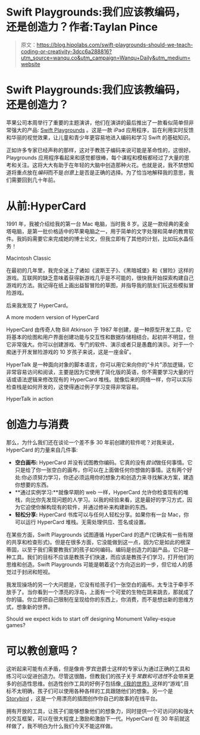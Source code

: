 # Swift Playgrounds:我们应该教编码，还是创造力？作者:Taylan Pince

> 原文：<https://blog.hipolabs.com/swift-playgrounds-should-we-teach-coding-or-creativity-3dcc6a288816?utm_source=wanqu.co&utm_campaign=Wanqu+Daily&utm_medium=website>

# Swift Playgrounds:我们应该教编码，还是创造力？

苹果公司本周举行了重要的主题演讲，他们在演讲的最后推出了一款看似简单但非常强大的产品: [Swift Playgrounds](http://www.apple.com/swift/playgrounds/) 。这是一款 iPad 应用程序，旨在利用实时反馈和华丽的视觉效果，让儿童和青少年更容易地进入编码和学习 Swift 的基础知识。



正如许多专家已经声称的那样，这对于教孩子编码来说可能是革命性的，这很好。Playgrounds 应用程序看起来和感觉都很棒，每个课程和模板都经过了大量的思考和关注。这将大大有助于在年轻的大脑中创造那种火花。也就是说，我不禁想知道将重点放在*编码*而不是*创意*上是否是正确的选择。为了恰当地解释我的意思，我们需要回到几十年前。

# 从前:HyperCard

1991 年，我被介绍给我的第一台 Mac 电脑，当时我 8 岁。这是一款经典的麦金塔电脑，是第一批价格适中的苹果电脑之一，用于简单的文字处理和简单的教育软件。我妈妈需要它来完成她的博士论文，但我立即有了其他的计划，比如玩水晶任务！



Macintosh Classic



在最初的几年里，我完全迷上了诸如《波斯王子》、《黑暗城堡》和《冒险》这样的游戏。互联网的缺乏意味着获得新游戏几乎是不可能的，很快我开始探索构建自己游戏的方法。我记得在纸上画出益智冒险的草图，并指导我的朋友们玩这些模拟冒险游戏。

后来我发现了 HyperCard。



A more modern version of HyperCard



HyperCard 由传奇人物 Bill Atkinson 于 1987 年创建，是一种原型开发工具，它将基本的绘图和用户界面创建功能与交互性和数据存储相结合。起初并不明显，但它非常强大。你可以创建游戏、专门的软件、演示或者只是愚蠢的演示。对于一个痴迷于开发冒险游戏的 10 岁孩子来说，这是一座金矿。

HyperTalk 是一种面向对象的脚本语言，你可以用它来向你的“卡片”添加逻辑，它非常容易访问和阅读，主要是因为它使用了简化版的英语，你不需要学习大量的行话或语法逻辑来修改现有的 HyperCard 堆栈。就像后来的网络一样，你可以实际检查栈是如何开发的，这使得通过例子学习变得非常容易。



HyperTalk in action



# 创造力与消费

那么，为什么我们还在谈论一个差不多 30 年前创建的软件呢？对我来说，HyperCard 的力量来自几件事:

*   **空白画布:** HyperCard 并没有试图教你编码。它真的没有*尝试*做任何事情。它只是给了你一张空白的画布，你可以在上面做任何你想做的事情。这有两个好处:你必须努力学习，你还必须运用你的想象力和创造力来寻找解决方案，建造你想要的东西。
*   **通过实例学习:**就像早期的 web 一样，HyperCard 允许你检查现有的堆栈，向比你先发现问题的人学习。以我的经验来看，这是最好的学习方式，因为它迫使你解构现有的软件，并通过修补来构建新的东西。
*   **轻松分享:** HyperCard 书库可以与任何人轻松分享。如果你有一台 Mac，你可以运行 HyperCard 堆栈。无需处理供应、签名或设置。

在某些方面，Swift Playgrounds 试图遵循 HyperCard 的遗产(它确实有一些有限的共享和检查形式)。但是在很多方面，它没能做到这一点，因为它是如此的根深蒂固，以至于我们需要教我们的孩子如何编码。编码是创造力的副产品，它只是一种工具。我们的目标不应该是教孩子们快速，而应该是教孩子们学习，打开他们的思维和创造。Swift Playgrounds 可能是朝着这个方向迈出的一步，但它给人的感觉过于封闭和短视。

我发现操场的另一个大问题是，它没有给孩子们一张空白的画布。太专注于牵手不放手了。当你看到一个漂亮的浮岛，上面有一个可爱的生物在跳来跳去，那就成了你的锚。你立即把自己限制在呈现给你的东西上，你消费，而不是想出新的思维方式，想象新的世界。



Should we expect kids to start off designing Monument Valley-esque games?



# 可以教创意吗？

这听起来可能有点矛盾，但是像肯·罗宾逊爵士这样的专家认为通过正确的工具和练习可以促进创造力。尽管这很酷，但教我们的孩子关于*常数和可选性*不会带来更多的创造性思维。创造性创作工具的好例子包括像[《我的世界》](https://minecraft.net)这样的“游戏”,目标不太明确，孩子们可以使用各种各样的工具跟随他们的想象。另一个是 [Storybird](http://storybird.com) ，这是一个用漂亮的插图创作你自己的故事的在线平台。

拥有开放的工具，让孩子们能够想象他们的想象力，同时提供一个可访问的和强大的交互框架，可以在很大程度上激励和激励下一代。HyperCard 在 30 年前就这样做了，我不明白为什么我们今天不能这样做。

